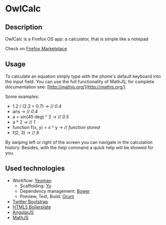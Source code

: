 # OwlCalc

## Description

OwlCalc is a Firefox OS app: a calculator, that is simple like a notepad

Check on [Firefox Marketplace](https://marketplace.firefox.com/app/owlcalc/)

## Usage

To calculate an equation simply type with the phone's default keyboard into the input field.
You can use the full functionality of MathJS, for complete documentation see: [http://mathjs.org/](http://mathjs.org/).

Some examples:

* 1.2 / (2.3 + 0.7) -> // *0.4*
* ans -> // *0.4*
* a = sin(45 deg) ^ 2 -> // *0.5*
* a * 2 -> // *1*
* function f(x, y) = x ^ y -> // *function stored*
* f(2, 3) -> // *8*

By swiping left or right of the screen you can navigate in the calculation history. Besides, with the *help* command a quick help will be showed for you.

## Used technologies

* Workflow: [Yeoman](http://yeoman.io/)
	- Scaffolding: [Yo](https://github.com/yeoman/yo)
	- Dependency management: [Bower](http://bower.io/)
	- Preview, Test, Build: [Grunt](http://gruntjs.com/)
* [Twitter Bootstrap](http://getbootstrap.com/2.3.2/)
* [HTML5 Boilerplate](http://html5boilerplate.com/)
* [AngularJS](http://angularjs.org/)
* [MathJS](http://mathjs.org/)
